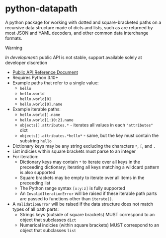 # python-datapath

A python package for working with dotted and square-bracketed paths on a recursive data structure made of dicts and
lists, such as are returned by most JSON and YAML decoders, and other common data interchange formats.

> [!WARNING]
> _In development_: public API is not stable, support available solely at developer discretion

* [Public API Reference Document](REFERENCE.md)
* Requires Python 3.10+
* Example paths that refer to a single value:
  * `hello`
  * `hello.world`
  * `hello.world[0]`
  * `hello.world[0].name`
* Example iterable paths:
  * `hello.world[].name`
  * `hello.world[1:10:2].name`
  * `objects[].attributes.*` - iterates all values in each `"attributes"` dict
  * `objects[].attributes.*hello*` - same, but the key must contain the substring `hello`
* Dictionary keys may be any string excluding the characters `*`, `[`, and `.`
* List indicies within square brackets must parse to an integer
* For iteration:
  * Dictionary keys may contain `*` to iterate over all keys in the preceeding dictionary; iterating all keys
    matching a wildcard pattern is also supported
  * Square brackets may be empty to iterate over all items in the preceeding list
  * The Python range syntax `[x:y:z]` is fully supported
  * An `InvalidIterationError` will be raised if these iterable path parts are passed to functions other than
    `iterate()`.
* A `ValidationError` will be raised if the data structure does not match types of all path parts:
  * Strings keys (outside of square brackets) MUST correspond to an object that subclasses `dict`
  * Numerical indicies (within square brackets) MUST correspond to an object that subclasses `list`
